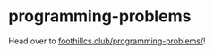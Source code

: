 # programming-problems

Head over to [foothillcs.club/programming-problems/](https://foothillcs.club/programming-problems/)!

